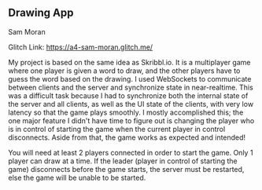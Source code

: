 ## Drawing App

Sam Moran

Glitch Link: https://a4-sam-moran.glitch.me/
  
My project is based on the same idea as Skribbl.io. It is a multiplayer game where one player is given a word to draw, and the other players have to guess the word based on the drawing.
I used WebSockets to communicate between clients and the server and synchronize state in near-realtime. This was a difficult task because I had to synchronize both the internal state of
the server and all clients, as well as the UI state of the clients, with very low latency so that the game plays smoothly. I mostly accomplished this; the one major feature I didn't have
time to figure out is changing the player who is in control of starting the game when the current player in control disconnects. Aside from that, the game works as expected and intended!

You will need at least 2 players connected in order to start the game. Only 1 player can draw at a time. If the leader (player in control of starting the game) disconnects before the game
starts, the server must be restarted, else the game will be unable to be started.